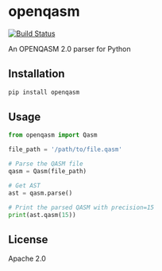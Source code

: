 # openqasm

[![Build Status][openqasm-ti]][openqasm-tu]

An OPENQASM 2.0 parser for Python

## Installation

```sh
pip install openqasm
```

## Usage

```python
from openqasm import Qasm

file_path = '/path/to/file.qasm'

# Parse the QASM file
qasm = Qasm(file_path)

# Get AST
ast = qasm.parse()

# Print the parsed QASM with precision=15
print(ast.qasm(15))
```

## License

Apache 2.0

[openqasm-ti]: https://img.shields.io/travis/com/qevedo/openqasm/master.svg
[openqasm-tu]: https://travis-ci.com/qevedo/openqasm

